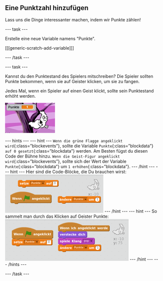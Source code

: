 ## Eine Punktzahl hinzufügen

Lass uns die Dinge interessanter machen, indem wir Punkte zählen!

\--- task \---

Erstelle eine neue Variable namens "Punkte".

[[[generic-scratch-add-variable]]]

\--- /task \---

\--- task \---

Kannst du den Punktestand des Spielers mitschreiben? Die Spieler sollten Punkte bekommen, wenn sie auf Geister klicken, um sie zu fangen.

Jedes Mal, wenn ein Spieler auf einen Geist klickt, sollte sein Punktestand erhöht werden.

![Punktestand erhöhen](images/ghost-score-test.png)

\--- hints \--- \--- hint \--- `Wenn die grüne Flagge angeklickt wird`{:class=”blockevents”}, sollte die Variable `Punkte`{:class=”blockdata”} `auf 0 gesetzt`{:class=”blockdata”} werden. Am Besten fügst du diesen Code der Bühne hinzu. `Wenn die Geist-Figur angeklickt wird`{:class=”blockevents”}, sollte sich der Wert der Variable `Punkte`{:class=”blockdata”} um `1 erhöhen`{:class=”blockdata”}. \--- /hint \--- \--- hint \--- Hier sind die Code-Blöcke, die Du brauchen wirst: ![screenshot](images/ghost-score-blocks.png) \--- /hint \--- \--- hint \--- So sammelt man durch das Klicken auf Geister Punkte: ![screenshot](images/ghost-score-code.png) \--- /hint \--- \--- /hints \---

\--- /task \---